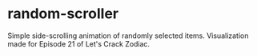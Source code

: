 # random-scroller
Simple side-scrolling animation of randomly selected items.  Visualization made for Episode 21 of Let's Crack Zodiac.
